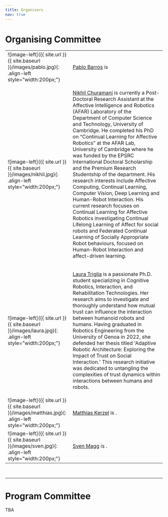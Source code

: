 ```yaml
---
title: Organisers
nav: true
---
```


# Organising Committee

<!-- {% include figure_left.html img="pablo.jpg" alt="Pablo" width="24%" %} -->
<table>
  <tr>
    <td>![image-left]({{ site.url }}{{ site.baseurl }}/images/pablo.jpg){: .align-left style="width:200px;"}</td>
    <td><p><a href="#/">Pablo Barros</a> is</p></td>
  </tr>
  <tr>
    <td>![image-left]({{ site.url }}{{ site.baseurl }}/images/nikhil.jpg){: .align-left style="width:200px;"}</td>
    <td><p><a href="https://www.cl.cam.ac.uk/~nc528/">Nikhil Churamani</a> is currently a Post-Doctoral Research Assistant at the Affective Intelligence and Robotics (AFAR) Laboratory of the Department of Computer Science and Technology, University of Cambridge. He completed his PhD on “Continual Learning for Affective Robotics” at the AFAR Lab, University of Cambridge where he was funded by the EPSRC International Doctoral Scholarship and the Premium Research Studentship of the department. His research interests include Affective Computing, Continual Learning, Computer Vision, Deep Learning and Human-Robot Interaction. His current research focuses on Continual Learning for Affective Robotics investigating Continual Lifelong Learning of Affect for social robots and Federated Continual Learning of Socially Appropriate Robot behaviours, focused on Human-Robot Interaction and affect-driven learning.</p></td>
  </tr>

  <tr>
    <td>![image-left]({{ site.url }}{{ site.baseurl }}/images/laura.jpg){: .align-left style="width:200px;"}</td>
    <td><p><a href="#/">Laura Triglia</a> is a passionate Ph.D. student specializing in Cognitive Robotics, Interaction, and Rehabilitation Technologies. Her research aims to investigate and thoroughly understand how mutual trust can influence the interaction between humanoid robots and humans. Having graduated in Robotics Engineering from the University of Genoa in 2022, she defended her thesis titled 'Adaptive Robotic Architecture: Exploring the Impact of Trust on Social Interaction.' This research initiative was dedicated to untangling the complexities of trust dynamics within interactions between humans and robots.</p></td>
  </tr>

  <tr>
    <td>![image-left]({{ site.url }}{{ site.baseurl }}/images/matthias.jpg){: .align-left style="width:200px;"}</td>
    <td><p><a href="#/">Matthias Kerzel</a> is .</p></td>
  </tr>

  <tr>
    <td>![image-left]({{ site.url }}{{ site.baseurl }}/images/sven.jpg){: .align-left style="width:200px;"}</td>
    <td><p><a href="#/">Sven Magg</a> is .</p></td>
  </tr>
</table>
<br/>



--------------------------------------

# Program Committee

TBA
